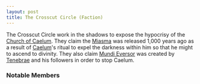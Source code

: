 ```yaml
---
layout: post
title: The Crosscut Circle (Faction)
---
```


The Crosscut Circle work in the shadows to expose the hypocrisy of the [Church of Caelum](church-of-caelum). They claim the [Miasma](getting-started#the-miasma) was released 1,000 years ago as a result of [Caelum](getting-started#caelum-sol-orbis)'s ritual to expel the darkness within him so that he might to ascend to divinity. They also claim [Mundi Eversor](getting-started#mundi-eversor) was created by [Tenebrae](getting-started#tenebrae) and his followers in order to stop Caelum.

### Notable Members
